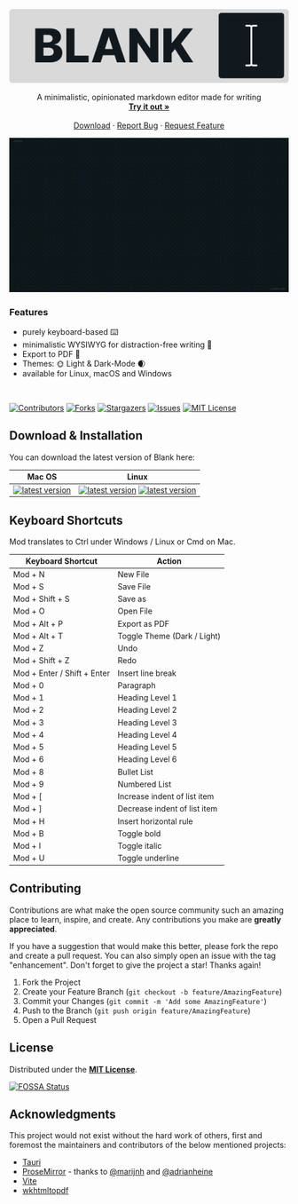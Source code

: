 [contributors-shield]: https://img.shields.io/github/contributors/FPurchess/blank.svg?style=flat-square
[contributors-url]: https://github.com/FPurchess/blank/graphs/contributors
[forks-shield]: https://img.shields.io/github/forks/FPurchess/blank.svg?style=flat-square
[forks-url]: https://github.com/FPurchess/blank/network/members
[stars-shield]: https://img.shields.io/github/stars/FPurchess/blank.svg?style=flat-square
[stars-url]: https://github.com/FPurchess/blank/stargazers
[issues-shield]: https://img.shields.io/github/issues/FPurchess/blank.svg?style=flat-square
[issues-url]: https://github.com/FPurchess/blank/issues
[license-shield]: https://img.shields.io/github/license/FPurchess/blank.svg?style=flat-square
[license-url]: https://github.com/FPurchess/blank/blob/master/LICENSE
[product-screenshot]: images/screenshot.gif

<div align="center">
  <a href="https://github.com/FPurchess/blank">
    <img src="images/logo.svg" alt="Blank Logo">
  </a>

  <p align="center">
    A minimalistic, opinionated markdown editor made for writing
    <br />
    <a href="https://github.com/FPurchess/blank/releases"><strong>Try it out »</strong></a>
    <br />
    <br />
    <a href="https://github.com/FPurchess/blank/releases">Download</a>
    ·
    <a href="https://github.com/FPurchess/blank/issues">Report Bug</a>
    ·
    <a href="https://github.com/FPurchess/blank/issues">Request Feature</a>
  </p>

  <img src="images/screenshot.gif" alt="Blank Logo">
</div>

### Features

- purely keyboard-based :keyboard:
- minimalistic WYSIWYG for distraction-free writing :pear:
- Export to PDF :page_with_curl:
- Themes: :sun_with_face: Light & Dark-Mode :waxing_crescent_moon:
- available for Linux, macOS and Windows

<br />

[![Contributors][contributors-shield]][contributors-url]
[![Forks][forks-shield]][forks-url]
[![Stargazers][stars-shield]][stars-url]
[![Issues][issues-shield]][issues-url]
[![MIT License][license-shield]][license-url]

## Download & Installation

You can download the latest version of Blank here:

| Mac OS                                                                                                                                                                                       | Linux                                                                                                                                                                                                                                                                                                                                                                                                       |
| -------------------------------------------------------------------------------------------------------------------------------------------------------------------------------------------- | ----------------------------------------------------------------------------------------------------------------------------------------------------------------------------------------------------------------------------------------------------------------------------------------------------------------------------------------------------------------------------------------------------------- |
| [![latest version](https://img.shields.io/github/downloads/FPurchess/blank/latest/blank_0.1.1_x64.dmg.svg)](https://github.com/FPurchess/blank/releases/download/v0.1.1/blank_0.1.1_x64.dmg) | [![latest version](https://img.shields.io/github/downloads/FPurchess/blank/latest/blank_0.1.1_amd64.deb.svg)](https://github.com/FPurchess/blank/releases/download/v0.1.1/blank_0.1.1_amd64.deb) [![latest version](https://img.shields.io/github/downloads/FPurchess/blank/latest/blank_0.1.1_amd64.AppImage.svg)](https://github.com/FPurchess/blank/releases/download/v0.1.1/blank_0.1.1_amd64.AppImage) |

## Keyboard Shortcuts

Mod translates to Ctrl under Windows / Linux or Cmd on Mac.

| Keyboard Shortcut           | Action                       |
| --------------------------- | ---------------------------- |
| Mod + N                     | New File                     |
| Mod + S                     | Save File                    |
| Mod + Shift + S             | Save as                      |
| Mod + O                     | Open File                    |
| Mod + Alt + P               | Export as PDF                |
| Mod + Alt + T               | Toggle Theme (Dark / Light)  |
| Mod + Z                     | Undo                         |
| Mod + Shift + Z             | Redo                         |
| Mod + Enter / Shift + Enter | Insert line break            |
| Mod + 0                     | Paragraph                    |
| Mod + 1                     | Heading Level 1              |
| Mod + 2                     | Heading Level 2              |
| Mod + 3                     | Heading Level 3              |
| Mod + 4                     | Heading Level 4              |
| Mod + 5                     | Heading Level 5              |
| Mod + 6                     | Heading Level 6              |
| Mod + 8                     | Bullet List                  |
| Mod + 9                     | Numbered List                |
| Mod + [                     | Increase indent of list item |
| Mod + ]                     | Decrease indent of list item |
| Mod + H                     | Insert horizontal rule       |
| Mod + B                     | Toggle bold                  |
| Mod + I                     | Toggle italic                |
| Mod + U                     | Toggle underline             |

## Contributing

Contributions are what make the open source community such an amazing place to learn, inspire, and create. Any contributions you make are **greatly appreciated**.

If you have a suggestion that would make this better, please fork the repo and create a pull request. You can also simply open an issue with the tag "enhancement".
Don't forget to give the project a star! Thanks again!

1. Fork the Project
2. Create your Feature Branch (`git checkout -b feature/AmazingFeature`)
3. Commit your Changes (`git commit -m 'Add some AmazingFeature'`)
4. Push to the Branch (`git push origin feature/AmazingFeature`)
5. Open a Pull Request

## License

Distributed under the [**MIT License**](LICENSE).

[![FOSSA Status](https://app.fossa.io/api/projects/git%2Bgithub.com%2FFPurchess%2Fblank.svg?type=large)](https://app.fossa.io/projects/git%2Bgithub.com%2FFPurchess%2Fblank?ref=badge_large)

## Acknowledgments

This project would not exist without the hard work of others, first and foremost the maintainers and contributors of the below mentioned projects:

- [Tauri](https://tauri.app/)
- [ProseMirror](https://github.com/ProseMirror/) - thanks to [@marijnh](https://github.com/marijnh) and [@adrianheine](https://github.com/adrianheine)
- [Vite](https://github.com/vitejs/vite)
- [wkhtmltopdf](https://github.com/wkhtmltopdf/wkhtmltopdf)
